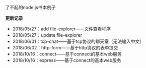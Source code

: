 了不起的node.js书本例子



**更新记录**

- 2018/05/27：add file-explorer——文件查看程序
- 2018/05/27：update file-explorer
- 2018/06/01：tcp-chat——基于tcp协议的聊天室（无法输入中文）
- 2018/06/02：http-form——基于http协议的表单提交
- 2018/10/16：connect——基于connect的基本web服务
- 2018/10/16：express——基于connect的基本web服务

